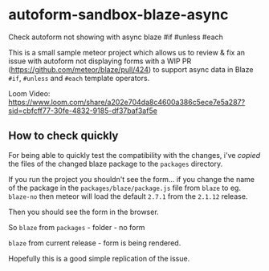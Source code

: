 # autoform-sandbox-blaze-async
Check autoform not showing with async blaze #if #unless #each

This is a small sample meteor project which allows us to review & fix an issue with autoform not displaying forms with a WIP PR (https://github.com/meteor/blaze/pull/424) to support async data in Blaze `#if`, `#unless` and `#each` template operators.

Loom Video: https://www.loom.com/share/a202e704da8c4600a386c5ece7e5a287?sid=cbfcff77-30fe-4832-9185-df37baf3af5e

## How to check quickly

For being able to quickly test the compatibility with the changes, i've _copied_ the files of the changed blaze package to the `packages` directory.

If you run the project you shouldn't see the form... if you change the name of the package in the `packages/blaze/package.js` file from `blaze` to eg. `blaze-no` then meteor will load the default `2.7.1` from the `2.1.12` release.

Then you should see the form in the browser.

So `blaze` from `packages` - folder - no form  

`blaze` from current release - form is being rendered.

Hopefully this is a good simple replication of the issue.

